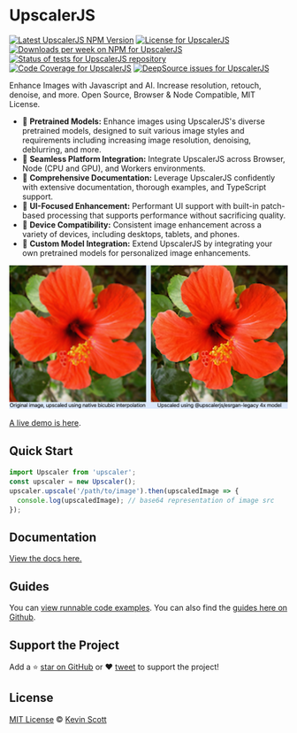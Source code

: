 # UpscalerJS

<a href="https://www.npmjs.com/package/upscaler"><img alt="Latest UpscalerJS NPM Version" src="https://badge.fury.io/js/upscaler.svg" /></a>
<a href="https://github.com/thekevinscott/UpscalerJS/blob/master/LICENSE"><img alt="License for UpscalerJS" src="https://img.shields.io/npm/l/upscaler" /></a>
<a href="https://www.npmjs.com/package/upscaler"><img alt="Downloads per week on NPM for UpscalerJS" src="https://img.shields.io/npm/dw/upscaler" /></a>
<a href="https://github.com/thekevinscott/UpscalerJS/actions/workflows/tests.yml"><img src="https://github.com/thekevinscott/UpscalerJS/actions/workflows/tests.yml/badge.svg" alt="Status of tests for UpscalerJS repository" /></a>
<a href="https://codecov.io/gh/thekevinscott/upscalerjs"><img alt="Code Coverage for UpscalerJS" src="https://img.shields.io/codecov/c/github/thekevinscott/upscalerjs" /></a>
<a href="https://deepsource.io/gh/thekevinscott/UpscalerJS/?ref=repository-badge"><img alt="DeepSource issues for UpscalerJS" src="https://deepsource.io/gh/thekevinscott/UpscalerJS.svg/?label=active+issues&show_trend=true" /></a>

Enhance Images with Javascript and AI. Increase resolution, retouch, denoise, and more. Open Source, Browser & Node Compatible, MIT License.

- 🎁 **Pretrained Models:** Enhance images using UpscalerJS's diverse pretrained models, designed to suit various image styles and requirements including increasing image resolution, denoising, deblurring, and more.
- 🔌 **Seamless Platform Integration:** Integrate UpscalerJS across Browser, Node (CPU and GPU), and Workers environments.
- 📘 **Comprehensive Documentation:** Leverage UpscalerJS confidently with extensive documentation, thorough examples, and TypeScript support.
- 🚀 **UI-Focused Enhancement:** Performant UI support with built-in patch-based processing that supports performance without sacrificing quality.
- 📱 **Device Compatibility:** Consistent image enhancement across a variety of devices, including desktops, tablets, and phones.
- 🧩 **Custom Model Integration:** Extend UpscalerJS by integrating your own pretrained models for personalized image enhancements.

![Demo](docs/assets/assets/demo.png)

[A live demo is here](https://upscalerjs.com/demo).


## Quick Start

```javascript
import Upscaler from 'upscaler';
const upscaler = new Upscaler();
upscaler.upscale('/path/to/image').then(upscaledImage => {
  console.log(upscaledImage); // base64 representation of image src
});
```

## Documentation

[View the docs here.](https://upscalerjs.com)


## Guides

You can [view runnable code examples](https://upscalerjs.com/documentation/guides/). You can also find the [guides here on Github](https://github.com/thekevinscott/UpscalerJS/tree/main/examples).


## Support the Project

Add a ⭐️ [star on GitHub](https://github.com/thekevinscott/UpscalerJS) or ❤️ [tweet](https://twitter.com/intent/tweet?url=https%3A%2F%2Fgithub.com%2Fthekevinscott%2Fupscaler&via=thekevinscott&hashtags=javascript,image-enhancement,tensorflow.js,super-resolution) to support the project!

## License

[MIT License](https://oss.ninja/mit/developit/) © [Kevin Scott](https://thekevinscott.com)
